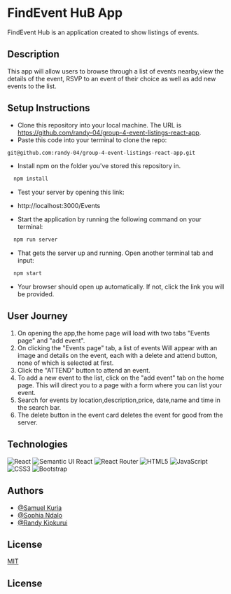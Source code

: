 
# FindEvent HuB App
FindEvent Hub is an application created to show listings of events.

## Description
This app will allow users to browse through a list of events nearby,view the details of the event, RSVP to an event of their choice as well as add new events to the list.

## Setup Instructions
- Clone this repository into your local machine. The URL is https://github.com/randy-04/group-4-event-listings-react-app.
- Paste this code into your terminal to clone the repo:
```bash
git@github.com:randy-04/group-4-event-listings-react-app.git
```
- Install npm on the folder you've stored this repository in.
```bash
  npm install 
```
- Test your server by opening this link:
- http://localhost:3000/Events

- Start the application by running the following command on your terminal:
```bash
  npm run server 
```
- That gets the server up and running. Open another terminal tab and input:
```bash
  npm start 
```
- Your browser should open up automatically. If not, click the link you will be provided.


## User Journey
1. On opening the app,the home page will load with two tabs "Events page" and "add event". 
2. On clicking the "Events page" tab, a list of events Will appear with an image and details on the event, each with a delete and attend button, none of which is selected at first.
2. Click the "ATTEND" button to attend an event.
3. To add a new event to the list, click on the "add event" tab on the home page. This will direct you to a page with a form where you can list your event.
4. Search for events by location,description,price, date,name and time in the search bar.
5. The delete button in the event card deletes the event for good from the server.



## Technologies
![React](https://img.shields.io/badge/react-%2320232a.svg?style=for-the-badge&logo=react&logoColor=%2361DAFB)
![Semantic UI React](https://img.shields.io/badge/Semantic%20UI%20React-%2335BDB2.svg?style=for-the-badge&logo=SemanticUIReact&logoColor=white)
![React Router](https://img.shields.io/badge/React_Router-CA4245?style=for-the-badge&logo=react-router&logoColor=white)
![HTML5](https://img.shields.io/badge/html5-%23E34F26.svg?style=for-the-badge&logo=html5&logoColor=white)
![JavaScript](https://img.shields.io/badge/javascript-%23323330.svg?style=for-the-badge&logo=javascript&logoColor=%23F7DF1E)
![CSS3](https://img.shields.io/badge/css3-%231572B6.svg?style=for-the-badge&logo=css3&logoColor=white)
![Bootstrap](https://img.shields.io/badge/bootstrap-%23563D7C.svg?style=for-the-badge&logo=bootstrap&logoColor=white)

## Authors
- [@Samuel Kuria](https://github.com/samuelkuria01)
- [@Sophia Ndalo](https://github.com/sophie-ndalo)
- [@Randy Kipkurui](https://github.com/randy-04)



## License

[MIT](https://github.com/randy-04/group-4-event-listings-react-app/blob/main/LICENSE.md)

## License

